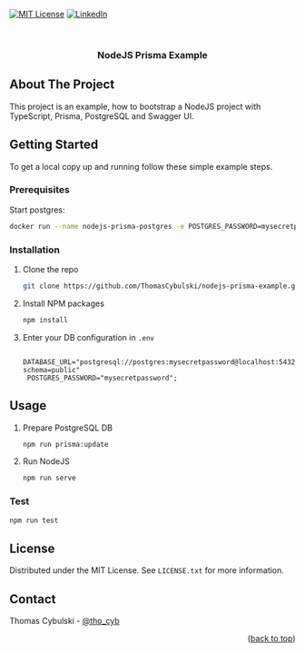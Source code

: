 <div id="top"></div>

[![MIT License][license-shield]][license-url]
[![LinkedIn][linkedin-shield]][linkedin-url]

<br />
<div align="center">
  <h3 align="center">NodeJS Prisma Example</h3>
</div>

<!-- ABOUT THE PROJECT -->

## About The Project

This project is an example, how to bootstrap a NodeJS project with TypeScript, Prisma, PostgreSQL and Swagger UI.

<!-- GETTING STARTED -->

## Getting Started

To get a local copy up and running follow these simple example steps.

### Prerequisites

Start postgres:

```sh
docker run --name nodejs-prisma-postgres -e POSTGRES_PASSWORD=mysecretpassword -p 5432:5432 -d postgres
```

### Installation

1. Clone the repo
   ```sh
   git clone https://github.com/ThomasCybulski/nodejs-prisma-example.git
   ```
2. Install NPM packages
   ```sh
   npm install
   ```
3. Enter your DB configuration in `.env`
   ```
    DATABASE_URL="postgresql://postgres:mysecretpassword@localhost:5432/myapp?schema=public"
    POSTGRES_PASSWORD="mysecretpassword";
   ```

## Usage

1. Prepare PostgreSQL DB
   ```sh
   npm run prisma:update
   ```
2. Run NodeJS
   ```sh
   npm run serve
   ```

### Test

```sh
npm run test
```

## License

Distributed under the MIT License. See `LICENSE.txt` for more information.

## Contact

Thomas Cybulski - [@tho_cyb](https://twitter.com/tho_cyb)

<p align="right">(<a href="#top">back to top</a>)</p>

[license-shield]: https://img.shields.io/github/license/othneildrew/Best-README-Template.svg?style=for-the-badge
[license-url]: https://github.com/othneildrew/Best-README-Template/blob/master/LICENSE.txt
[linkedin-shield]: https://img.shields.io/badge/-LinkedIn-black.svg?style=for-the-badge&logo=linkedin&colorB=555
[linkedin-url]: https://www.linkedin.com/in/thomas-cybulski/
